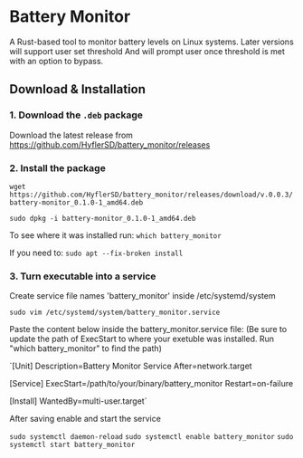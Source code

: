 # Battery Monitor

A Rust-based tool to monitor battery levels on Linux systems. Later versions will support user set threshold
And will prompt user once threshold is met with an option to bypass.

## Download & Installation

### 1. Download the `.deb` package
Download the latest release from https://github.com/HyflerSD/battery_monitor/releases

### 2. Install the package
`wget https://github.com/HyflerSD/battery_monitor/releases/download/v.0.0.3/battery-monitor_0.1.0-1_amd64.deb`

`sudo dpkg -i battery-monitor_0.1.0-1_amd64.deb`

To see where it was installed run:
`which battery_monitor`

If you need to:
`sudo apt --fix-broken install`

### 3. Turn executable into a service
Create service file names 'battery_monitor' inside /etc/systemd/system

`sudo vim /etc/systemd/system/battery_monitor.service`

Paste the content below inside the battery_monitor.service file:
(Be sure to update the path of ExecStart to where your exetuble was installed. Run "which battery_monitor" to find the path)

`[Unit]
Description=Battery Monitor Service
After=network.target

[Service]
ExecStart=/path/to/your/binary/battery_monitor
Restart=on-failure

[Install]
WantedBy=multi-user.target`

After saving enable and start the service

`sudo systemctl daemon-reload`
`sudo systemctl enable battery_monitor`
`sudo systemctl start battery_monitor`
